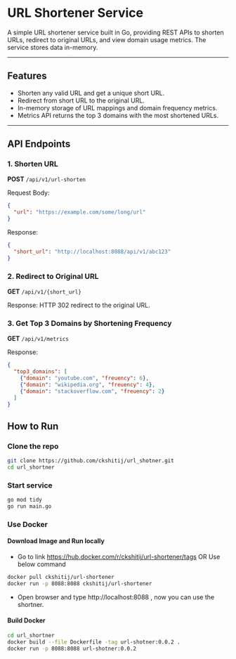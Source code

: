 # URL Shortener Service

A simple URL shortener service built in Go, providing REST APIs to shorten URLs, redirect to original URLs, and view domain usage metrics. The service stores data in-memory.

---

## Features

- Shorten any valid URL and get a unique short URL.
- Redirect from short URL to the original URL.
- In-memory storage of URL mappings and domain frequency metrics.
- Metrics API returns the top 3 domains with the most shortened URLs.

---

## API Endpoints

### 1. Shorten URL

**POST** `/api/v1/url-shorten`

Request Body:

```json
{
  "url": "https://example.com/some/long/url"
}
```

Response:

```json
{
  "short_url": "http://localhost:8088/api/v1/abc123"
}
```

### 2. Redirect to Original URL

**GET** `/api/v1/{short_url}`

Response: HTTP 302 redirect to the original URL.


### 3. Get Top 3 Domains by Shortening Frequency

**GET** `/api/v1/metrics`

Response:

```json
{
  "top3_domains": [
    {"domain": "youtube.com", "freuency": 6},
    {"domain": "wikipedia.org", "freuency": 4},
    {"domain": "stackoverflow.com", "freuency": 2}
  ]
}
```

## How to Run

### Clone the repo

```sh
git clone https://github.com/ckshitij/url_shotner.git
cd url_shortner
```

### Start service

```sh
go mod tidy
go run main.go
```

### Use Docker

#### Download Image and Run locally

- Go to link https://hub.docker.com/r/ckshitij/url-shortener/tags OR Use below command

```sh
docker pull ckshitij/url-shortener
docker run -p 8088:8088 ckshitij/url-shortener
```

- Open browser and type http://localhost:8088 , now you can use the shortner.

#### Build Docker

```sh
cd url_shortner
docker build --file Dockerfile -tag url-shotner:0.0.2 .
docker run -p 8088:8088 url-shotner:0.0.2
```
